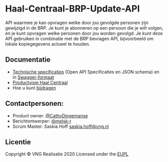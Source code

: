 # Haal-Centraal-BRP-Update-API

API waarmee je kan opvragen welke door jou gevolgde personen zijn gewijzigd in de BRP. Je kunt je abonneren op een persoon die je wilt volgen, en je kunt opvragen welke personen door jou worden gevolgd. Je kunt deze API gebruiken in combinatie met de BRP bevragen API, bijvoorbeeld om lokale kopiegegevens actueel te houden.

## Documentatie
* [Technische specificaties](https://github.com/VNG-Realisatie/Haal-Centraal-BRP-Update-API/blob/master/specificatie/genereervariant/openapi.yaml) (Open API Specificaties en JSON schema) en in [Swagger-formaat](https://vng-realisatie.github.io/Haal-Centraal-BRP-Update-API/swagger-ui)
* [Productvisie Haal Centraal](https://vng-realisatie.github.io/Haal-Centraal/)
* Hoe u kunt [bijdragen](https://vng-realisatie.github.io/Haal-Centraal/hoe-kun-je-bijdragen)

## Contactpersonen:
* Product owner: [@CathyDingemanse](https://github.com/CathyDingemanse)
* Berichtontwerper: [@melsk-r](https://github.com/melsk-r)
* Scrum Master: Saskia Hoff saskia.hoff@vng.nl

## Licentie
Copyright &copy; VNG Realisatie 2020
Licensed under the [EUPL](https://github.com/VNG-Realisatie/Haal-Centraal-BRP-Update-API/blob/master/LICENCE.md)
